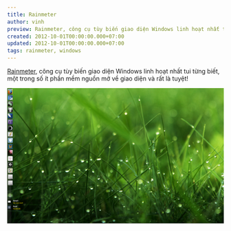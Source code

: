 ```yaml
---
title: Rainmeter
author: vinh
preview: Rainmeter, công cụ tùy biến giao diện Windows linh hoạt nhất tui từng biết
created: 2012-10-01T00:00:00.000+07:00
updated: 2012-10-01T00:00:00.000+07:00
tags: rainmeter, windows
---
```


[Rainmeter](http://rainmeter.net/), công cụ tùy biến giao diện Windows linh hoạt
nhất tui từng biết, một trong số ít phần mềm nguồn mở về giao diện và rất là
tuyệt!

![Windows 7 with Rainmeter](image/windows7-with-rainmeter.png 'Windows 7 with Rainmeter')
